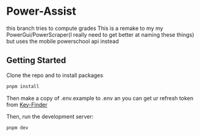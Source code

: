 # Power-Assist
this branch tries to compute grades
This is a remake to my my PowerGui/PowerScraper(I really need to get better at naming these things) but uses the mobile powerschool api instead

## Getting Started

Clone the repo and to install packages

```bash
pnpm install
```

Then make a copy of .env.example to .env an you can get ur refresh token from [Key-Finder](https://github.com/amaheshwari01/Key-Finder/)

Then, run the development server:

```bash
pnpm dev
```

